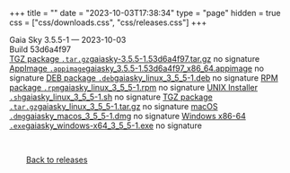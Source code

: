 +++
title = ""
date = "2023-10-03T17:38:34"
type = "page"
hidden = true
css = ["css/downloads.css", "css/releases.css"]
+++

<div class="download-container">
<div id="download-title">
<i class="fa-solid fa-tag"></i>
Gaia Sky <span class="downloads-version">3.5.5-1</span> — <i class="fa-solid fa-clock"></i>
<time class="downloads-releasedate" datetime="2023-10-03T17:38:34" title="Published: 2023-10-03T17:38:34">2023-10-03</time></div>
<div class="downloads-build">Build 53d6a4f97</div>
<div class="download-section">
<a href="https://gaia.ari.uni-heidelberg.de/gaiasky/releases/3.5.5-1.53d6a4f97/gaiasky-3.5.5-1.53d6a4f97.tar.gz" class="download-button"><i class="fa-solid fa-file-zipper"></i> TGZ package <code>.tar.gz</code><span class="download-sub">gaiasky-3.5.5-1.53d6a4f97.tar.gz</span></a>
<span class="signature">no signature</span>
<a href="https://gaia.ari.uni-heidelberg.de/gaiasky/releases/3.5.5-1.53d6a4f97/gaiasky_3.5.5-1.53d6a4f97_x86_64.appimage" class="download-button"><i class="fa-solid fa-box-archive"></i> AppImage <code>.appimage</code><span class="download-sub">gaiasky_3.5.5-1.53d6a4f97_x86_64.appimage</span></a>
<span class="signature">no signature</span>
<a href="https://gaia.ari.uni-heidelberg.de/gaiasky/releases/3.5.5-1.53d6a4f97/gaiasky_linux_3_5_5-1.deb" class="download-button"><i class="fa-brands fa-debian"></i> DEB package <code>.deb</code><span class="download-sub">gaiasky_linux_3_5_5-1.deb</span></a>
<span class="signature">no signature</span>
<a href="https://gaia.ari.uni-heidelberg.de/gaiasky/releases/3.5.5-1.53d6a4f97/gaiasky_linux_3_5_5-1.rpm" class="download-button"><i class="fa-brands fa-fedora"></i> RPM package <code>.rpm</code><span class="download-sub">gaiasky_linux_3_5_5-1.rpm</span></a>
<span class="signature">no signature</span>
<a href="https://gaia.ari.uni-heidelberg.de/gaiasky/releases/3.5.5-1.53d6a4f97/gaiasky_linux_3_5_5-1.sh" class="download-button"><i class="fa fa-terminal"></i> UNIX Installer <code>.sh</code><span class="download-sub">gaiasky_linux_3_5_5-1.sh</span></a>
<span class="signature">no signature</span>
<a href="https://gaia.ari.uni-heidelberg.de/gaiasky/releases/3.5.5-1.53d6a4f97/gaiasky_linux_3_5_5-1.tar.gz" class="download-button"><i class="fa-solid fa-file-zipper"></i> TGZ package <code>.tar.gz</code><span class="download-sub">gaiasky_linux_3_5_5-1.tar.gz</span></a>
<span class="signature">no signature</span>
<a href="https://gaia.ari.uni-heidelberg.de/gaiasky/releases/3.5.5-1.53d6a4f97/gaiasky_macos_3_5_5-1.dmg" class="download-button"><i class="fa-brands fa-apple"></i> macOS <code>.dmg</code><span class="download-sub">gaiasky_macos_3_5_5-1.dmg</span></a>
<span class="signature">no signature</span>
<a href="https://gaia.ari.uni-heidelberg.de/gaiasky/releases/3.5.5-1.53d6a4f97/gaiasky_windows-x64_3_5_5-1.exe" class="download-button"><i class="fa-brands fa-windows"></i> Windows x86-64 <code>.exe</code><span class="download-sub">gaiasky_windows-x64_3_5_5-1.exe</span></a>
<span class="signature">no signature</span>
</div>
</div>

<p class="center-text" style="padding: 30px;">
<i class="fa-solid fa-circle-arrow-left"></i> <a href="/downloads/releases">Back to releases</a>
</p>
